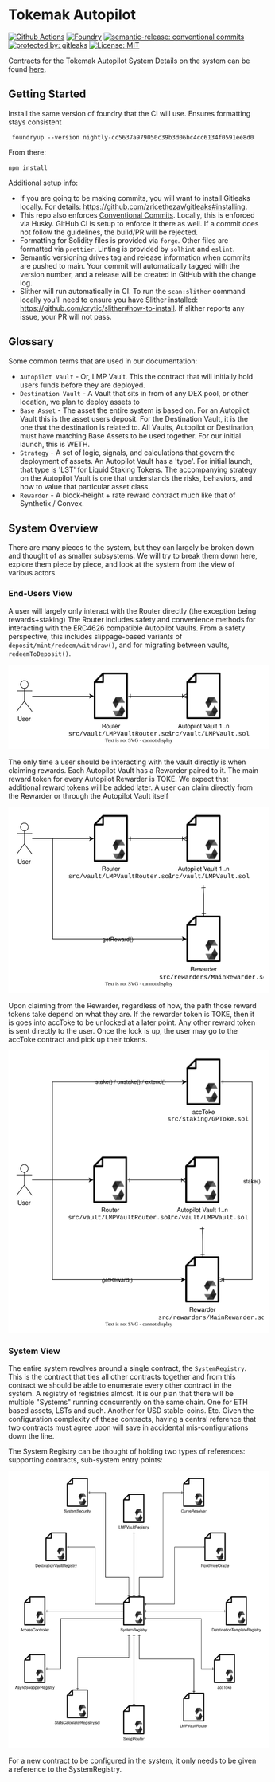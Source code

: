 # Tokemak Autopilot

[![Github Actions][gha-badge]][gha] [![Foundry][foundry-badge]][foundry] [![semantic-release: conventional commits][commits-badge]][commits] [![protected by: gitleaks][gitleaks-badge]][gitleaks] [![License: MIT][license-badge]][license]

[gha]: https://github.com/codenutt/foundry-template/actions
[gha-badge]: https://github.com/codenutt/foundry-template/actions/workflows/ci.yml/badge.svg
[foundry]: https://getfoundry.sh/
[foundry-badge]: https://img.shields.io/badge/Built%20with-Foundry-FFDB1C.svg
[commits]: https://github.com/semantic-release/semantic-release
[commits-badge]: https://img.shields.io/badge/semantic--release-conventialcommits-e10079?logo=semantic-release
[license]: https://opensource.org/licenses/MIT
[license-badge]: https://img.shields.io/badge/License-MIT-blue.svg
[gitleaks-badge]: https://img.shields.io/badge/protected%20by-gitleaks-blue
[gitleaks]: https://gitleaks.io/

Contracts for the Tokemak Autopilot System
Details on the system can be found [here](https://medium.com/tokemak/tokemak-v2-introducing-lmps-autopilot-and-the-dao-liquidity-marketplace-86b8ec0656a).

## Getting Started

Install the same version of foundry that the CI will use. Ensures formatting stays consistent

```
 foundryup --version nightly-cc5637a979050c39b3d06bc4cc6134f0591ee8d0
```

From there:

```
npm install
```

Additional setup info:

-   If you are going to be making commits, you will want to install Gitleaks locally. For details: https://github.com/zricethezav/gitleaks#installing.
-   This repo also enforces [Conventional Commits](https://www.conventionalcommits.org/). Locally, this is enforced via Husky. GitHub CI is setup to enforce it there as well.
    If a commit does not follow the guidelines, the build/PR will be rejected.
-   Formatting for Solidity files is provided via `forge`. Other files are formatted via `prettier`. Linting is provided by `solhint` and `eslint`.
-   Semantic versioning drives tag and release information when commits are pushed to main. Your commit will automatically tagged with the version number,
    and a release will be created in GitHub with the change log.
-   Slither will run automatically in CI. To run the `scan:slither` command locally you'll need to ensure you have Slither installed: https://github.com/crytic/slither#how-to-install. If slither reports any issue, your PR will not pass.

## Glossary

Some common terms that are used in our documentation:

-   `Autopilot Vault` - Or, LMP Vault. This the contract that will initially hold users funds before they are deployed.
-   `Destination Vault` - A Vault that sits in from of any DEX pool, or other location, we plan to deploy assets to
-   `Base Asset` - The asset the entire system is based on. For an Autopilot Vault this is the asset users deposit. For the Destination Vault, it is the one that the destination is related to. All Vaults, Autopilot or Destination, must have matching Base Assets to be used together. For our initial launch, this is WETH.
-   `Strategy` - A set of logic, signals, and calculations that govern the deployment of assets. An Autopilot Vault has a 'type'. For initial launch, that type is 'LST' for Liquid Staking Tokens. The accompanying strategy on the Autopilot Vault is one that understands the risks, behaviors, and how to value that particular asset class.
-   `Rewarder` - A block-height + rate reward contract much like that of Synthetix / Convex.

## System Overview

There are many pieces to the system, but they can largely be broken down and thought of as smaller subsystems. We will try to break them down here, explore them piece by piece, and look at the system from the view of various actors.

### End-Users View

A user will largely only interact with the Router directly (the exception being rewards+staking) The Router includes safety and convenience methods for interacting with the ERC4626 compatible Autopilot Vaults. From a safety perspective, this includes slippage-based variants of `deposit/mint/redeem/withdraw()`, and for migrating between vaults, `redeemToDeposit()`.

<p align="center">
    <img style="border: 10px solid white" alt="basic user flow" src="./docs/images/root-user-view-1.svg">
</p>

The only time a user should be interacting with the vault directly is when claiming rewards. Each Autopilot Vault has a Rewarder paired to it. The main reward token for every Autopilot Rewarder is TOKE. We expect that additional reward tokens will be added later. A user can claim directly from the Rewarder or through the Autopilot Vault itself

<p align="center">
    <img style="border: 10px solid white" alt="basic user flow" src="./docs/images/root-user-view-2.svg">
</p>

Upon claiming from the Rewarder, regardless of how, the path those reward tokens take depend on what they are. If the rewarder token is TOKE, then it is goes into accToke to be unlocked at a later point. Any other reward token is sent directly to the user. Once the lock is up, the user may go to the accToke contract and pick up their tokens.

<p align="center">
    <img style="border: 10px solid white" alt="basic user flow" src="./docs/images/root-user-view-3.svg">
</p>

### System View

The entire system revolves around a single contract, the `SystemRegistry`. This is the contract that ties all other contracts together and from this contract we should be able to enumerate every other contract in the system. A registry of registries almost. It is our plan that there will be multiple "Systems" running concurrently on the same chain. One for ETH based assets, LSTs and such. Another for USD stable-coins. Etc. Given the configuration complexity of these contracts, having a central reference that two contracts must agree upon will save in accidental mis-configurations down the line.

The System Registry can be thought of holding two types of references: supporting contracts, sub-system entry points:

<p align="center">
    <img style="border: 10px solid white" alt="basic user flow" src="./docs/images/root-system-view-1.svg">
</p>

For a new contract to be configured in the system, it only needs to be given a reference to the SystemRegistry.

